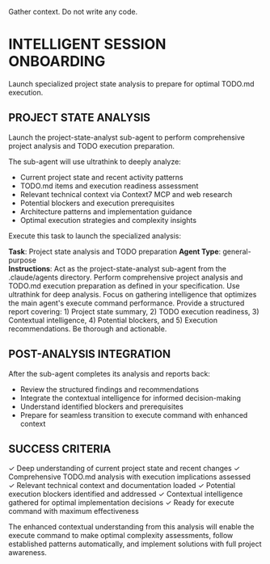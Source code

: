 Gather context. Do not write any code.

# INTELLIGENT SESSION ONBOARDING

Launch specialized project state analysis to prepare for optimal TODO.md execution.

## PROJECT STATE ANALYSIS

Launch the project-state-analyst sub-agent to perform comprehensive project analysis and TODO execution preparation.

The sub-agent will use ultrathink to deeply analyze:
- Current project state and recent activity patterns
- TODO.md items and execution readiness assessment  
- Relevant technical context via Context7 MCP and web research
- Potential blockers and execution prerequisites
- Architecture patterns and implementation guidance
- Optimal execution strategies and complexity insights

Execute this task to launch the specialized analysis:

**Task**: Project state analysis and TODO preparation
**Agent Type**: general-purpose  
**Instructions**: Act as the project-state-analyst sub-agent from the .claude/agents directory. Perform comprehensive project analysis and TODO.md execution preparation as defined in your specification. Use ultrathink for deep analysis. Focus on gathering intelligence that optimizes the main agent's execute command performance. Provide a structured report covering: 1) Project state summary, 2) TODO execution readiness, 3) Contextual intelligence, 4) Potential blockers, and 5) Execution recommendations. Be thorough and actionable.

## POST-ANALYSIS INTEGRATION

After the sub-agent completes its analysis and reports back:
- Review the structured findings and recommendations
- Integrate the contextual intelligence for informed decision-making
- Understand identified blockers and prerequisites
- Prepare for seamless transition to execute command with enhanced context

## SUCCESS CRITERIA

✓ Deep understanding of current project state and recent changes
✓ Comprehensive TODO.md analysis with execution implications assessed  
✓ Relevant technical context and documentation loaded
✓ Potential execution blockers identified and addressed
✓ Contextual intelligence gathered for optimal implementation decisions
✓ Ready for execute command with maximum effectiveness

The enhanced contextual understanding from this analysis will enable the execute command to make optimal complexity assessments, follow established patterns automatically, and implement solutions with full project awareness.
